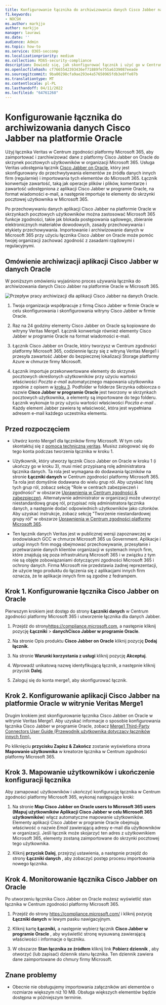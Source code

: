 ```yaml
---
title: Konfigurowanie łącznika do archiwizowania danych Cisco Jabber na platformie Oracle w Microsoft 365
f1.keywords:
- NOCSH
ms.author: markjjo
author: markjjo
manager: laurawi
ms.date: ''
audience: Admin
ms.topic: how-to
ms.service: O365-seccomp
ms.localizationpriority: medium
ms.collection: M365-security-compliance
description: Dowiedz się, jak skonfigurować łącznik i użyć go w Centrum zgodności platformy Microsoft 365, aby zaimportować i zarchiwizować dane z aplikacji Cisco Jabber w programie Oracle, aby Microsoft 365.
ms.openlocfilehash: cf7665542393436ef71889fe755a6339087eeade
ms.sourcegitcommit: 9ba00298cfa9ae293e4a57650965fdb3e8ffe07b
ms.translationtype: MT
ms.contentlocale: pl-PL
ms.lasthandoff: 04/11/2022
ms.locfileid: "64761268"
---
```

# <a name="set-up-a-connector-to-archive-cisco-jabber-on-oracle-data"></a>Konfigurowanie łącznika do archiwizowania danych Cisco Jabber na platformie Oracle

Użyj łącznika Veritas w Centrum zgodności platformy Microsoft 365, aby zaimportować i zarchiwizować dane z platformy Cisco Jabber on Oracle do skrzynek pocztowych użytkowników w organizacji Microsoft 365. Usługa Veritas udostępnia łącznik [Cisco Jabber on Oracle](https://www.veritas.com/insights/merge1/jabber), który jest skonfigurowany do przechwytywania elementów ze źródła danych innych firm (regularnie) i importowania tych elementów do Microsoft 365. Łącznik konwertuje zawartość, taką jak operacje plików i plików, komentarze i zawartość udostępniona z aplikacji Cisco Jabber w programie Oracle, na format wiadomości e-mail, a następnie importuje te elementy do skrzynki pocztowej użytkownika w Microsoft 365.

Po przechowywaniu danych aplikacji Cisco Jabber na platformie Oracle w skrzynkach pocztowych użytkowników można zastosować Microsoft 365 funkcje zgodności, takie jak blokada postępowania sądowego, zbieranie elektronicznych materiałów dowodowych, zasady przechowywania i etykiety przechowywania. Importowanie i archiwizowanie danych w Microsoft 365 przy użyciu łącznika Cisco Jabber on Oracle może pomóc twojej organizacji zachować zgodność z zasadami rządowymi i regulacyjnymi.

## <a name="overview-of-archiving-cisco-jabber-on-oracle-data"></a>Omówienie archiwizacji aplikacji Cisco Jabber w danych Oracle

W poniższym omówieniu wyjaśniono proces używania łącznika do archiwizowania danych Cisco Jabber na platformie Oracle w Microsoft 365.

![Przepływ pracy archiwizacji dla aplikacji Cisco Jabber na danych Oracle.](../media/CiscoJabberOnOracleConnectorWorkflow.png)

1. Twoja organizacja współpracuje z firmą Cisco Jabber w firmie Oracle w celu skonfigurowania i skonfigurowania witryny Cisco Jabber w firmie Oracle.

2. Raz na 24 godziny elementy Cisco Jabber on Oracle są kopiowane do witryny Veritas Merge1. Łącznik konwertuje również elementy Cisco Jabber w programie Oracle na format wiadomości e-mail.

3. Łącznik Cisco Jabber on Oracle, który tworzysz w Centrum zgodności platformy Microsoft 365, codziennie łączy się z witryną Veritas Merge1 i przesyła zawartość Jabber do bezpiecznej lokalizacji Storage platformy Azure w chmurze firmy Microsoft.

4. Łącznik importuje przekonwertowane elementy do skrzynek pocztowych określonych użytkowników przy użyciu wartości właściwości *Poczta e-mail* automatycznego mapowania użytkownika zgodnie z opisem w [kroku 3](#step-3-map-users-and-complete-the-connector-setup). Podfolder w folderze Skrzynka odbiorcza o nazwie **Cisco Jabber w programie Oracle** jest tworzony w skrzynkach pocztowych użytkownika, a elementy są importowane do tego folderu. Łącznik wykonuje to przy użyciu wartości właściwości *Poczta e-mail* . Każdy element Jabber zawiera tę właściwość, która jest wypełniana adresem e-mail każdego uczestnika elementu.

## <a name="before-you-begin"></a>Przed rozpoczęciem

- Utwórz konto Merge1 dla łączników firmy Microsoft. W tym celu skontaktuj się z [pomocą techniczną veritas](https://www.veritas.com/content/support/en_US). Musisz zalogować się do tego konta podczas tworzenia łącznika w kroku 1.

- Użytkownik, który utworzy łącznik Cisco Jabber on Oracle w kroku 1 (i ukończy go w kroku 3), musi mieć przypisaną rolę administratora łącznika danych. Ta rola jest wymagana do dodawania łączników na stronie **Łączniki danych** w Centrum zgodności platformy Microsoft 365. Ta rola jest domyślnie dodawana do wielu grup ról. Aby uzyskać listę tych grup ról, zobacz sekcję "Role w centrach zabezpieczeń i zgodności" w obszarze [Uprawnienia w Centrum zgodności & zabezpieczeń](../security/office-365-security/permissions-in-the-security-and-compliance-center.md#roles-in-the-security--compliance-center). Alternatywnie administrator w organizacji może utworzyć niestandardową grupę ról, przypisać rolę administratora łącznika danych, a następnie dodać odpowiednich użytkowników jako członków. Aby uzyskać instrukcje, zobacz sekcję "Tworzenie niestandardowej grupy ról" w obszarze [Uprawnienia w Centrum zgodności platformy Microsoft 365](microsoft-365-compliance-center-permissions.md#create-a-custom-role-group).

- Ten łącznik danych Veritas jest w publicznej wersji zapoznawczej w środowiskach GCC w chmurze Microsoft 365 us Government. Aplikacje i usługi innych firm mogą obejmować przechowywanie, przesyłanie i przetwarzanie danych klientów organizacji w systemach innych firm, które znajdują się poza infrastrukturą Microsoft 365 i w związku z tym nie są objęte zobowiązaniami dotyczącymi zgodności Microsoft 365 i ochrony danych. Firma Microsoft nie przedstawia żadnej reprezentacji, że użycie tego produktu do łączenia się z aplikacjami innych firm oznacza, że te aplikacje innych firm są zgodne z fedrampem.

## <a name="step-1-set-up-the-cisco-jabber-on-oracle-connector"></a>Krok 1. Konfigurowanie łącznika Cisco Jabber on Oracle

Pierwszym krokiem jest dostęp do strony **Łączniki danych** w Centrum zgodności platformy Microsoft 365 i utworzenie łącznika dla danych Jabber.

1. Przejdź do strony<https://compliance.microsoft.com>, a następnie kliknij pozycję **Łączniki** >  **danychCisco Jabber w programie Oracle**.

2. Na stronie Opis produktu **Cisco Jabber on Oracle** kliknij pozycję **Dodaj łącznik**.

3. Na stronie **Warunki korzystania z usługi** kliknij pozycję **Akceptuj**.

4. Wprowadź unikatową nazwę identyfikującą łącznik, a następnie kliknij przycisk **Dalej**.

5. Zaloguj się do konta merge1, aby skonfigurować łącznik.

## <a name="step-2-configure-the-cisco-jabber-on-oracle-on-the-veritas-merge1-site"></a>Krok 2. Konfigurowanie aplikacji Cisco Jabber na platformie Oracle w witrynie Veritas Merge1

Drugim krokiem jest skonfigurowanie łącznika Cisco Jabber on Oracle w witrynie Veritas Merge1. Aby uzyskać informacje o sposobie konfigurowania łącznika Cisco Jabber w programie Oracle, zobacz [Merge1 Third-Party Connectors User Guide (Przewodnik użytkownika dotyczący łączników innych firm).](https://docs.ms.merge1.globanetportal.com/Merge1%20Third-Party%20Connectors%20Cisco%20Jabber%20on%20Oracle%20User%20Guide.pdf)

Po kliknięciu **przycisku Zapisz & Zakończ** zostanie wyświetlona strona **Mapowanie użytkownika** w kreatorze łącznika w Centrum zgodności platformy Microsoft 365.

## <a name="step-3-map-users-and-complete-the-connector-setup"></a>Krok 3. Mapowanie użytkowników i ukończenie konfiguracji łącznika

Aby zamapować użytkowników i ukończyć konfigurację łącznika w Centrum zgodności platformy Microsoft 365, wykonaj następujące kroki:

1. Na stronie **Map Cisco Jabber on Oracle users to Microsoft 365 users (Mapuj użytkowników Aplikacji Cisco Jabber w celu Microsoft 365 użytkowników**) włącz automatyczne mapowanie użytkowników. Elementy aplikacji Cisco Jabber w programie Oracle obejmują właściwość o nazwie *Email* zawierającą adresy e-mail dla użytkowników w organizacji. Jeśli łącznik może skojarzyć ten adres z użytkownikiem Microsoft 365, elementy zostaną zaimportowane do skrzynki pocztowej tego użytkownika.

2. Kliknij **przycisk Dalej**, przejrzyj ustawienia, a następnie przejdź do strony **Łączniki danych** , aby zobaczyć postęp procesu importowania nowego łącznika.

## <a name="step-4-monitor-the-cisco-jabber-on-oracle-connector"></a>Krok 4. Monitorowanie łącznika Cisco Jabber on Oracle

Po utworzeniu łącznika Cisco Jabber on Oracle możesz wyświetlić stan łącznika w Centrum zgodności platformy Microsoft 365.

1. Przejdź do strony <https://compliance.microsoft.com/> i kliknij pozycję **Łączniki danych** w lewym pasku nawigacyjnym.

2. Kliknij kartę **Łączniki,** a następnie wybierz łącznik **Cisco Jabber w programie Oracle** , aby wyświetlić stronę wysuwaną zawierającą właściwości i informacje o łączniku.

3. W obszarze **Stan łącznika ze źródłem** kliknij link **Pobierz dziennik** , aby otworzyć (lub zapisać) dziennik stanu łącznika. Ten dziennik zawiera dane zaimportowane do chmury firmy Microsoft.

## <a name="known-issues"></a>Znane problemy

- Obecnie nie obsługujemy importowania załączników ani elementów o rozmiarze większym niż 10 MB. Obsługa większych elementów będzie dostępna w późniejszym terminie.
